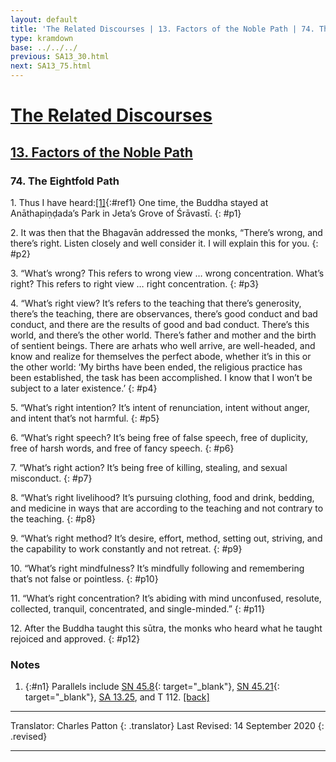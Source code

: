 ```yaml
---
layout: default
title: 'The Related Discourses | 13. Factors of the Noble Path | 74. The Eightfold Path'
type: kramdown
base: ../../../
previous: SA13_30.html
next: SA13_75.html
---
```


# [The Related Discourses](../index.html)
## [13. Factors of the Noble Path](index.html)
### 74. The Eightfold Path

1\. Thus I have heard:[\[1\]](#n1){:#ref1} One time, the Buddha stayed at Anāthapiṇḍada’s Park in Jeta’s Grove of Śrāvastī.
{: #p1}

2\. It was then that the Bhagavān addressed the monks, “There’s wrong, and there’s right. Listen closely and well consider it. I will explain this for you.
{: #p2}

3\. “What’s wrong? This refers to wrong view … wrong concentration. What’s right? This refers to right view … right concentration.
{: #p3}

4\. “What’s right view? It’s refers to the teaching that there’s generosity, there’s the teaching, there are observances, there’s good conduct and bad conduct, and there are the results of good and bad conduct. There’s this world, and there’s the other world. There’s father and mother and the birth of sentient beings. There are arhats who well arrive, are well-headed, and know and realize for themselves the perfect abode, whether it’s in this or the other world: ‘My births have been ended, the religious practice has been established, the task has been accomplished. I know that I won’t be subject to a later existence.’
{: #p4}

5\. “What’s right intention? It’s intent of renunciation, intent without anger, and intent that’s not harmful.
{: #p5}

6\. “What’s right speech? It’s being free of false speech, free of duplicity, free of harsh words, and free of fancy speech.
{: #p6}

7\. “What’s right action? It’s being free of killing, stealing, and sexual misconduct.
{: #p7}

8\. “What’s right livelihood? It’s pursuing clothing, food and drink, bedding, and medicine in ways that are according to the teaching and not contrary to the teaching.
{: #p8}

9\. “What’s right method? It’s desire, effort, method, setting out, striving, and the capability to work constantly and not retreat.
{: #p9}

10\. “What’s right mindfulness? It’s mindfully following and remembering that’s not false or pointless.
{: #p10}

11\. “What’s right concentration? It’s abiding with mind unconfused, resolute, collected, tranquil, concentrated, and single-minded.”
{: #p11}

12\. After the Buddha taught this sūtra, the monks who heard what he taught rejoiced and approved.
{: #p12}

### Notes
1. {:#n1} Parallels include [SN 45.8](https://suttacentral.net/sn45.8){: target="_blank"}, [SN 45.21](https://suttacentral.net/sn45.21){: target="_blank"}, [SA 13.25](SA13_25.html), and T 112. [\[back\]](#ref1)


---

Translator: Charles Patton
{: .translator}
Last Revised: 14 September 2020
{: .revised}

---
